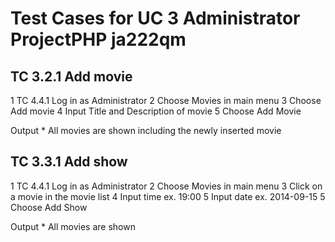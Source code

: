Test Cases for UC 3 Administrator ProjectPHP ja222qm
====================================================
	
TC 3.2.1 Add movie
------------------
1 TC 4.4.1 Log in as Administrator
2 Choose Movies in main menu
3 Choose Add movie
4 Input Title and Description of movie
5 Choose Add Movie

Output
	* All movies are shown including the newly inserted movie
	
TC 3.3.1 Add show
-----------------
1 TC 4.4.1 Log in as Administrator
2 Choose Movies in main menu
3 Click on a movie in the movie list
4 Input time ex. 19:00
5 Input date ex. 2014-09-15
5 Choose Add Show

Output
	* All movies are shown
	
	